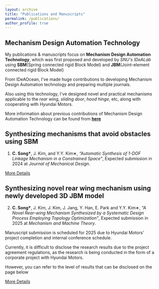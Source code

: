 ```yaml
---
layout: archive
title: "Publications and Manuscripts"
permalink: /publications/
author_profile: true
---
```


## Mechanism Design Automation Technology
My publications & manuscripts focus on **Mechanism Design Automation Technology**, which was first proposed and developed by *SNU's IDeALab* using **SBM**(Spring connected rigid Block Model) and **JBM**(Joint-element connected rigid
Block Model)

From IDeAOcean, I've made huge contributions to developing Mechanism Design Automation technology and preparing multiple journals.

Also using this technology, I've designed novel and practical mechanisms applicable to the *rear wing*, *sliding door*, *hood hinge*, etc, along with cooperating with Hyundai Motors.

More information about previous contributions of Mechanism Design Automation Technology can be found from **[here](https://ideaocean.ai/technology/)**


## Synthesizing mechanisms that avoid obstacles using SBM
1. **C. Song†**, J. Kim, and Y.Y. Kim∗, *“Automatic Synthesis of 1-DOF Linkage Mechanism in a Constrained Space”*, Expected
submission in 2024 at *Journal of Mechanical Design*.

[More Details](https://cksdml1014.github.io/chanisong//publication/2009-10-01-paper-title-number-1)


## Synthesizing novel rear wing mechanism using newly developed 3D JBM model
2. **C. Song†**, J. Kim, J. Kim, J. Jang, Y. Han, E. Park and Y.Y. Kim∗, *“A Novel Rear-wing Mechanism Synthesized by a
Systematic Design Process Employing Topology Optimization”*, Expected submission in 2025 at *Mechanism and Machine
Theory*.

Manuscript submission is scheduled for 2025 due to Hyundai Motors’ project completion and internal conference schedule.

Currently, it is difficult to disclose the research results due to the project agreement regulations, as the research is being conducted in the form of a corporate project with Hyundai Motors.

However, you can refer to the level of results that can be disclosed on the page below

[More Details](https://cksdml1014.github.io/chanisong//publications/2010-10-01-paper-title-number-2)
